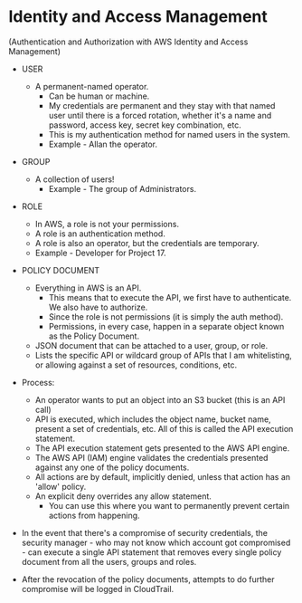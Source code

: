 # Identity and Access Management
(Authentication and Authorization with AWS Identity and Access 
Management)
* USER
  * A permanent-named operator.
    * Can be human or machine.
    * My credentials are permanent and they stay with that named user
      until there is a forced rotation, whether it's a name and 
      password, access key, secret key combination, etc.
    * This is my authentication method for named users in the system.
    * Example - Allan the operator.
* GROUP
  * A collection of users! 
    * Example - The group of Administrators.
* ROLE
  * In AWS, a role is not your permissions. 
  * A role is an authentication method.
  * A role is also an operator, but the credentials are temporary.
  * Example - Developer for Project 17.
* POLICY DOCUMENT
  * Everything in AWS is an API. 
    * This means that to execute the API, we first have to 
      authenticate. We also have to authorize.
    * Since the role is not permissions (it is simply the auth method).
    * Permissions, in every case, happen in a separate object known as
      the Policy Document.
  * JSON document that can be attached to a user, group, or role.
  * Lists the specific API or wildcard group of APIs that I am 
    whitelisting, or allowing against a set of resources, conditions,
    etc.

* Process:
  * An operator wants to put an object into an S3 bucket (this is an API 
    call)
  * API is executed, which includes the object name, bucket name, 
    present a set of credentials, etc. All of this is called the API
    execution statement.
  * The API execution statement gets presented to the AWS API engine.
  * The AWS API (IAM) engine validates the credentials presented against 
    any one of the policy documents.
  * All actions are by default, implicitly denied, unless that action
    has an 'allow' policy.
  * An explicit deny overrides any allow statement.
    * You can use this where you want to permanently prevent certain
      actions from happening. 

* In the event that there's a compromise of security credentials, the
  security manager - who may not know which account got compromised -
  can execute a single API statement that removes every single policy
  document from all the users, groups and roles.
* After the revocation of the policy documents, attempts to do further
  compromise will be logged in CloudTrail.

